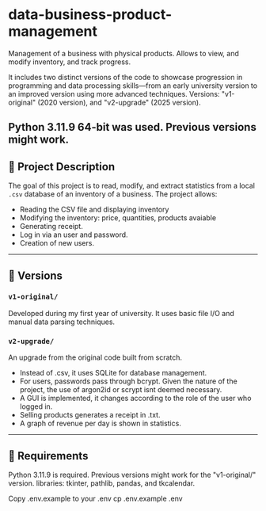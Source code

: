 # data-business-product-management
Management of a business with physical products. Allows to view, and modify inventory, and track progress.

It includes two distinct versions of the code to showcase progression in programming and data processing skills—from an early university version to an improved version using more advanced techniques. Versions: "v1-original" (2020 version), and "v2-upgrade" (2025 version).

Python 3.11.9 64-bit was used. Previous versions might work.
---
## 🔹 Project Description

The goal of this project is to read, modify, and extract statistics from a local `.csv` database of an inventory of a business. The project allows:

- Reading the CSV file and displaying inventory
- Modifying the inventory: price, quantities, products avaiable
- Generating receipt.
- Log in via an user and password.
- Creation of new users.

---

## 🔸 Versions

### `v1-original/`
Developed during my first year of university. It uses basic file I/O and manual data parsing techniques.

### `v2-upgrade/`
An upgrade from the original code built from scratch.

- Instead of .csv, it uses SQLite for database management.
- For users, passwords pass through bcrypt. Given the nature of the project, the use of argon2id or scrypt isnt deemed necessary.
- A GUI is implemented, it changes according to the role of the user who logged in.
- Selling products generates a receipt in .txt.
- A graph of revenue per day is shown in statistics.

---

## 📝 Requirements

Python 3.11.9 is required. Previous versions might work for the "v1-original/" version.
libraries: tkinter, pathlib, pandas, and tkcalendar.

Copy .env.example to your .env
cp .env.example .env
